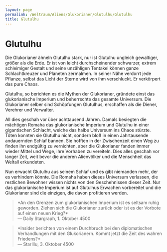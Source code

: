 ```yaml
---
layout: page
permalink: /Weltraum/Aliens/Glukorianer/Glutulhu/Glutulhu
title: Glutulhu
---
```


# Glutulhu

Die Glukorianer ähneln Glutulhu stark, nur ist Glutulhu ungleich gewaltiger, größer als die Erde. Er ist von leicht durchscheinender schwarzer, extrem schleimiger Gestalt und seine unzähligen Tentakel können ganze Schlachtkreuzer und Planeten zermalmen. In seiner Nähe verdorrt jede Pflanze, selbst das Licht der Sterne wird von ihm verschluckt. Er verkörpert das pure Chaos.

Glutulhu, so berichten es die Mythen der Glukorianer, gründete einst das glukorianische Imperium und beherrschte das gesamte Universum. Die Glukorianer selber sind Schöpfungen Glutulhus, erschaffen als die Diener, Verehrer und Verwalter.

All dies geschah vor über achttausend Jahren. Damals besiegten die mächtigen Romaha das glukorianische Imperium und Glutulhu in einer gigantischen Schlacht, welche das halbe Universum ins Chaos stürzte. Töten konnten sie Glutulhu nicht, sondern bloß in einen Jahrtausende andauernden Schlaf bannen. Sie hofften in der Zwischenzeit einen Weg zu finden ihn endgültig zu vernichten, aber die Glukorianer fanden immer wieder Mittel und Wege, ihre Vorhaben zu vereiteln. Dies alles geschah vor langer Zeit, weit bevor die anderen Alienvölker und die Menschheit das Weltall erkundeten.

Nun erwacht Glutulhu aus seinem Schlaf und es gibt niemanden mehr, der es verhindern könnte. Die Romaha haben dieses Universum verlassen, die restlichen Bewohner wissen nichts von den Geschehnissen dieser Zeit. Nur das glukorianische Imperium ist auf Glutulhus Erwachen vorbereitet und die Glukorianer sind die einzigen, die davon profitieren werden.

<blockquote>
*An den Grenzen zum glukorianischen Imperium ist es seltsam ruhig geworden. Ziehen sich die Glukorianer zurück oder ist es der Vorbote auf einen neuen Krieg?*

<footer>&mdash; Daily Stargraph, 1. Oktober 4500</footer>
</blockquote>
<blockquote>
*Insider berichten von einem Durchbruch bei den diplomatischen Verhandlungen mit den Glukorianern. Kommt jetzt die Zeit des wahren Friedens?*

<footer>&mdash; StarIllu, 3. Oktober 4500</footer>
</blockquote>
